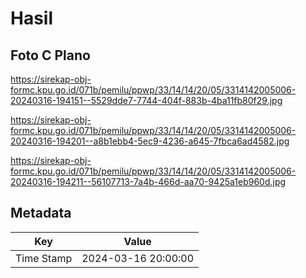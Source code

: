 # Hasil

## Foto C Plano

https://sirekap-obj-formc.kpu.go.id/071b/pemilu/ppwp/33/14/14/20/05/3314142005006-20240316-194151--5529dde7-7744-404f-883b-4ba11fb80f29.jpg

https://sirekap-obj-formc.kpu.go.id/071b/pemilu/ppwp/33/14/14/20/05/3314142005006-20240316-194201--a8b1ebb4-5ec9-4236-a645-7fbca6ad4582.jpg

https://sirekap-obj-formc.kpu.go.id/071b/pemilu/ppwp/33/14/14/20/05/3314142005006-20240316-194211--56107713-7a4b-466d-aa70-9425a1eb960d.jpg


## Metadata

| Key        | Value               |
| ---------- | ------------------- |
| Time Stamp | 2024-03-16 20:00:00 |




